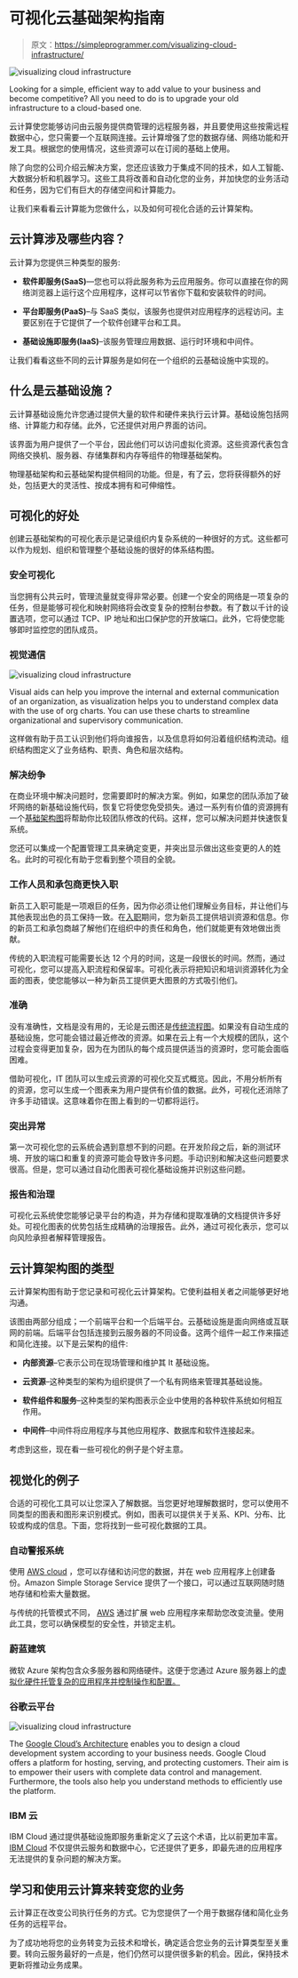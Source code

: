 # 可视化云基础架构指南

> 原文：<https://simpleprogrammer.com/visualizing-cloud-infrastructure/>

![visualizing cloud infrastructure](img/51bf5d075ef2dae4ca84420c842124b0.png)

Looking for a simple, efficient way to add value to your business and become competitive? All you need to do is to upgrade your old infrastructure to a cloud-based one.

云计算使您能够访问由云服务提供商管理的远程服务器，并且要使用这些按需远程数据中心，您只需要一个互联网连接。云计算增强了您的数据存储、网络功能和开发工具。根据您的使用情况，这些资源可以在订阅的基础上使用。

除了向您的公司介绍云解决方案，您还应该致力于集成不同的技术，如人工智能、大数据分析和机器学习。这些工具将改善和自动化您的业务，并加快您的业务活动和任务，因为它们有巨大的存储空间和计算能力。

让我们来看看云计算能为您做什么，以及如何可视化合适的云计算架构。

## 云计算涉及哪些内容？

云计算为您提供三种类型的服务:

*   **软件即服务(SaaS)**—您也可以将此服务称为云应用服务。你可以直接在你的网络浏览器上运行这个应用程序，这样可以节省你下载和安装软件的时间。

*   **平台即服务(PaaS)**–与 SaaS 类似，该服务也提供对应用程序的远程访问。主要区别在于它提供了一个软件创建平台和工具。

*   **基础设施即服务(IaaS)**–该服务管理应用数据、运行时环境和中间件。

让我们看看这些不同的云计算服务是如何在一个组织的云基础设施中实现的。

## 什么是云基础设施？

云计算基础设施允许您通过提供大量的软件和硬件来执行云计算。基础设施包括网络、计算能力和存储。此外，它还提供对用户界面的访问。

该界面为用户提供了一个平台，因此他们可以访问虚拟化资源。这些资源代表包含网络交换机、服务器、存储集群和内存等组件的物理基础架构。

物理基础架构和云基础架构提供相同的功能。但是，有了云，您将获得额外的好处，包括更大的灵活性、按成本拥有和可伸缩性。

## 可视化的好处

创建云基础架构的可视化表示是记录组织内复杂系统的一种很好的方式。这些都可以作为规划、组织和管理整个基础设施的很好的体系结构图。

### 安全可视化

当您拥有公共云时，管理流量就变得非常必要。创建一个安全的网络是一项复杂的任务，但是能够可视化和映射网络将会改变复杂的控制台参数。有了数以千计的设置选项，您可以通过 TCP、IP 地址和出口保护您的开放端口。此外，它将使您能够即时监控您的团队成员。

### 视觉通信

![visualizing cloud infrastructure](img/8686c5267bac876cf2295a8ef64f7728.png)

Visual aids can help you improve the internal and external communication of an organization, as visualization helps you to understand complex data with the use of org charts. You can use these charts to streamline organizational and supervisory communication.

这样做有助于员工认识到他们将向谁报告，以及信息将如何沿着组织结构流动。组织结构图定义了业务结构、职责、角色和层次结构。

### 解决纷争

在商业环境中解决问题时，您需要即时的解决方案。例如，如果您的团队添加了破坏网络的新基础设施代码，恢复它将使您免受损失。通过一系列有价值的资源拥有一个[基础架构图](https://creately.com/blog/tech/mapping-it-infrastructure/)将帮助你比较团队修改的代码。这样，您可以解决问题并快速恢复系统。

您还可以集成一个配置管理工具来确定变更，并突出显示做出这些变更的人的姓名。此时的可视化有助于您看到整个项目的全貌。

### 工作人员和承包商更快入职

新员工入职可能是一项艰巨的任务，因为你必须让他们理解业务目标，并让他们与其他表现出色的员工保持一致。在[入职](https://simpleprogrammer.com/team-onboarding-process/)期间，您为新员工提供培训资源和信息。你的新员工和承包商越了解他们在组织中的责任和角色，他们就能更有效地做出贡献。

传统的入职流程可能需要长达 12 个月的时间，这是一段很长的时间。然而，通过可视化，您可以提高入职流程和保留率。可视化表示将把知识和培训资源转化为全面的图表，使您能够以一种为新员工提供更大图景的方式吸引他们。

### 准确

没有准确性，文档是没有用的，无论是云图还是[传统流程图](https://creately.com/lp/flowchart-software/)。如果没有自动生成的基础设施，您可能会错过最近修改的资源。如果在云上有一个大规模的团队，这个过程会变得更加复杂，因为在为团队的每个成员提供适当的资源时，您可能会面临困难。

借助可视化，IT 团队可以生成云资源的可视化交互式概览。因此，不用分析所有的资源，您可以生成一个图表来为用户提供有价值的数据。此外，可视化还消除了许多手动错误。这意味着你在图上看到的一切都将运行。

### 突出异常

第一次可视化您的云系统会遇到意想不到的问题。在开发阶段之后，新的测试环境、开放的端口和重复的资源可能会导致许多问题。手动识别和解决这些问题要求很高。但是，您可以通过自动化图表可视化基础设施并识别这些问题。

### 报告和治理

可视化云系统使您能够记录平台的构造，并为存储和提取准确的文档提供许多好处。可视化图表的优势包括生成精确的治理报告。此外，通过可视化表示，您可以向风险承担者解释管理报告。

## 云计算架构图的类型

云计算架构图有助于您记录和可视化云计算架构。它使利益相关者之间能够更好地沟通。

该图由两部分组成；一个前端平台和一个后端平台。云基础设施是面向网络或互联网的前端。后端平台包括连接到云服务器的不同设备。这两个组件一起工作来描述和简化连接。以下是云架构的组件:

*   **内部资源**–它表示公司在现场管理和维护其 It 基础设施。

*   **云资源**–这种类型的架构为组织提供了一个私有网络来管理其基础设施。

*   **软件组件和服务**–这种类型的架构图表示企业中使用的各种软件系统如何相互作用。

*   **中间件**–中间件将应用程序与其他应用程序、数据库和软件连接起来。

考虑到这些，现在看一些可视化的例子是个好主意。

## 视觉化的例子

合适的可视化工具可以让您深入了解数据。当您更好地理解数据时，您可以使用不同类型的图表和图形来识别模式。例如，图表可以提供关于关系、KPI、分布、比较或构成的信息。下面，您将找到一些可视化数据的工具。

### 自动警报系统

使用 [AWS cloud](https://www.amazon.com/dp/1675528276/makithecompsi-20) ，您可以存储和访问您的数据，并在 web 应用程序上创建备份。Amazon Simple Storage Service 提供了一个接口，可以通过互联网随时随地存储和检索大量数据。

与传统的托管模式不同， [AWS](https://simpleprogrammer.com/cloud-computing-aws-developer-tools/) 通过扩展 web 应用程序来帮助您改变流量。使用此工具，您可以确保模型的安全性，并锁定主机。

### 蔚蓝建筑

微软 Azure 架构包含众多服务器和网络硬件。这便于您通过 Azure 服务器上的[虚拟化硬件托管复杂的应用程序并控制操作和配置。](https://creately.com/lp/azure-architecture-diagram-tool/)

### 谷歌云平台

![visualizing cloud infrastructure](img/536abc735aefbb8fdb238d1772504a53.png)

The [Google Cloud’s Architecture](https://creately.com/lp/google-cloud-architecture-diagram-tool/) enables you to design a cloud development system according to your business needs. Google Cloud offers a platform for hosting, serving, and protecting customers. Their aim is to empower their users with complete data control and management. Furthermore, the tools also help you understand methods to efficiently use the platform.

### IBM 云

IBM Cloud 通过提供基础设施即服务重新定义了云这个术语，比以前更加丰富。 [IBM Cloud](https://www.amazon.com/dp/B07Y3YSGNB/makithecompsi-20) 不仅提供云服务和数据中心，它还提供了更多，即最先进的应用程序无法提供的复杂问题的解决方案。

## 学习和使用云计算来转变您的业务

云计算正在改变公司执行任务的方式。它为您提供了一个用于数据存储和简化业务任务的远程平台。

为了成功地将您的业务转变为云技术和增长，确定适合您业务的云计算类型至关重要。转向云服务最好的一点是，他们仍然可以提供很多新的机会。因此，保持技术更新将推动业务成果。